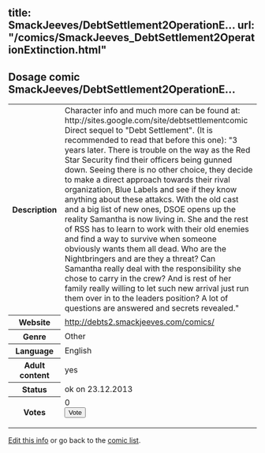 title: SmackJeeves/DebtSettlement2OperationE...
url: "/comics/SmackJeeves_DebtSettlement2OperationExtinction.html"
---
Dosage comic SmackJeeves/DebtSettlement2OperationE...
-----------------------------------------

<p id="msg"></p>
<script type="text/javascript">
if (window.location.search === '?edit_info_mail=sent_ok') {
  var elem = document.getElementById("msg");
  elem.innerHTML = 'Edited information sucessfully sent for review, which is usually done daily. Thanks!';
  elem.className = 'ok';
}
</script>
<table class="comicinfo">
<tr>
<th>Description</th><td>Character info and much more can be found at: http://sites.google.com/site/debtsettlementcomic Direct sequel to &quot;Debt Settlement&quot;. (It is recommended to read that before this one): &quot;3 years later. There is trouble on the way as the Red Star Security find their officers being gunned down. Seeing there is no other choice, they decide to make a direct approach towards their rival organization, Blue Labels and see if they know anything about these attakcs. With the old cast and a big list of new ones, DSOE opens up the reality Samantha is now living in. She and the rest of RSS has to learn to work with their old enemies and find a way to survive when someone obviously wants them all dead. Who are the Nightbringers and are they a threat? Can Samantha really deal with the responsibility she chose to carry in the crew? And is rest of her family really willing to let such new arrival just run them over in to the leaders position? A lot of questions are answered and secrets revealed.&quot;</td>
</tr>
<tr>
<th>Website</th><td><a href="http://debts2.smackjeeves.com/comics/">http://debts2.smackjeeves.com/comics/</a></td>
</tr>
<tr>
<th>Genre</th><td>Other</td>
</tr>
<tr>
<th>Language</th><td>English</td>
</tr>
<tr>
<th>Adult content</th><td>yes</td>
</tr>
<tr>
<th>Status</th><td>ok on 23.12.2013</td>
</tr>
<tr>
<th>Votes</th><td>0
<form action="http://gaecounter.appspot.com/count/" method="POST">
<input name="name" type="hidden" value="SmackJeeves_DebtSettlement2OperationExtinction"/>
<input name="uid" type="hidden" id="voteuid" value=""/>
<input type="submit" value="Vote"/>
</form>
</td>
</tr>
</table>
<script type="text/javascript">
var ua = navigator.userAgent;
document.getElementById("voteuid").value = ua.replace(/[^a-zA-Z0-9\._:]/g , "_");;
</script>

[Edit this info](SmackJeeves_DebtSettlement2OperationExtinction_edit.html) or go back to the [comic list](../comic-index.html).
